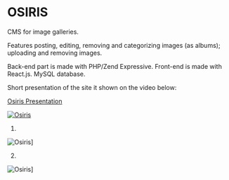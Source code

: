 # OSIRIS

CMS for image galleries. 

Features posting, editing, removing and categorizing images (as albums); uploading and removing images.

Back-end part is made with PHP/Zend Expressive. Front-end is made with React.js. MySQL database.

Short presentation of the site it shown on the video below:

[Osiris Presentation](https://youtu.be/njz9Wc3Eod4 "OSIRIS PRESENTATION")

[![Osiris](https://i.ytimg.com/vi/njz9Wc3Eod4/hqdefault.jpg)](https://youtu.be/njz9Wc3Eod4 "OSIRIS PRESENTATION")

1.

![Osiris](https://i.imgur.com/bnNVjqm.png)]

2.

![Osiris](https://i.imgur.com/1QkfnVA.png)]
